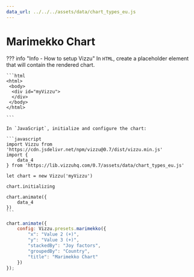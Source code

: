 ```yaml
---
data_url: ../../../assets/data/chart_types_eu.js
---
```


# Marimekko Chart

<div id="example_01"></div>

??? info "Info - How to setup Vizzu"
    In `HTML`, create a placeholder element that will contain the rendered
    chart.

    ```html
    <html>
     <body>
      <div id="myVizzu">
      </div>
     </body>
    </html>

    ```

    In `JavaScript`, initialize and configure the chart:

    ```javascript
    import Vizzu from 'https://cdn.jsdelivr.net/npm/vizzu@0.7/dist/vizzu.min.js'
    import {
        data_4
    } from 'https://lib.vizzuhq.com/0.7/assets/data/chart_types_eu.js'

    let chart = new Vizzu('myVizzu')

    chart.initializing

    chart.animate({
        data_4
    })
    ```

```javascript
chart.animate({
    config: Vizzu.presets.marimekko({
        "x": "Value 2 (+)",
        "y": "Value 3 (+)",
        "stackedBy": "Joy factors",
        "groupedBy": "Country",
        "title": "Marimekko Chart"
    })
});
```

<script src="./10_C_R_marimekko.js"></script>
